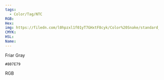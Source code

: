 ```yaml
---
tags:
  - Color/Tag/NTC
RGB:
Hex:
img: https://filedn.com/l0hpzxl1f01yT7GHxtF8cyk/Color%20Snake/standard_csv_to_svg/807E79.svg
CMYK:
HSL:
Name:
---
```

Friar Gray
```palette
#807E79
```
RGB
